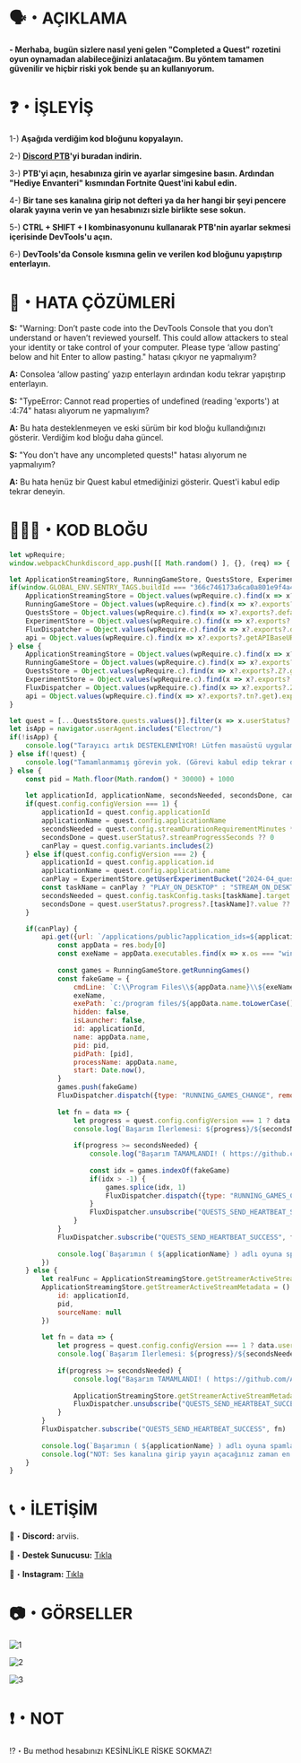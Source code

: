 # 🗣️・AÇIKLAMA
**- Merhaba, bugün sizlere nasıl yeni gelen "Completed a Quest" rozetini oyun oynamadan alabileceğinizi anlatacağım. Bu yöntem tamamen güvenilir ve hiçbir riski yok bende şu an kullanıyorum.**
# 
#

# ❓・İŞLEYİŞ
1-) **Aşağıda verdiğim kod bloğunu kopyalayın.**

2-) **[Discord PTB](https://discord.com/api/downloads/distributions/app/installers/latest?channel=ptb&platform=win&arch=x64)'yi buradan indirin.**

3-) **PTB'yi açın, hesabınıza girin ve ayarlar simgesine basın. Ardından "Hediye Envanteri" kısmından Fortnite Quest'ini kabul edin.**

4-) **Bir tane ses kanalına girip not defteri ya da her hangi bir şeyi pencere olarak yayına verin ve yan hesabınızı sizle birlikte sese sokun.**

5-) **CTRL + SHIFT + I kombinasyonunu kullanarak PTB'nin ayarlar sekmesi içerisinde DevTools'u açın.**

6-) **DevTools'da Console kısmına gelin ve verilen kod bloğunu yapıştırıp enterlayın.**
# 
#

# 🧠・HATA ÇÖZÜMLERİ
**S:** "Warning: Don’t paste code into the DevTools Console that you don’t understand or haven’t reviewed yourself. This could allow attackers to steal your identity or take control of your computer. Please type ‘allow pasting’ below and hit Enter to allow pasting." hatası çıkıyor ne yapmalıyım?

**A:** Consolea ‘allow pasting’ yazıp enterlayın ardından kodu tekrar yapıştırıp enterlayın.


**S:** "TypeError: Cannot read properties of undefined (reading 'exports')
at <anonymous>:4:74" hatası alıyorum ne yapmalıyım?

**A:** Bu hata desteklenmeyen ve eski sürüm bir kod bloğu kullandığınızı gösterir. Verdiğim kod bloğu daha güncel.


**S:** "You don't have any uncompleted quests!" hatası alıyorum ne yapmalıyım?

**A:** Bu hata henüz bir Quest kabul etmediğinizi gösterir. Quest'i kabul edip tekrar deneyin.
#
#

# 🧑🏻‍💻・KOD BLOĞU
```js
let wpRequire;
window.webpackChunkdiscord_app.push([[ Math.random() ], {}, (req) => { wpRequire = req; }]);

let ApplicationStreamingStore, RunningGameStore, QuestsStore, ExperimentStore, FluxDispatcher, api
if(window.GLOBAL_ENV.SENTRY_TAGS.buildId === "366c746173a6ca0a801e9f4a4d7b6745e6de45d4") {
    ApplicationStreamingStore = Object.values(wpRequire.c).find(x => x?.exports?.default?.getStreamerActiveStreamMetadata).exports.default;
    RunningGameStore = Object.values(wpRequire.c).find(x => x?.exports?.default?.getRunningGames).exports.default;
    QuestsStore = Object.values(wpRequire.c).find(x => x?.exports?.default?.getQuest).exports.default;
    ExperimentStore = Object.values(wpRequire.c).find(x => x?.exports?.default?.getGuildExperiments).exports.default;
    FluxDispatcher = Object.values(wpRequire.c).find(x => x?.exports?.default?.flushWaitQueue).exports.default;
    api = Object.values(wpRequire.c).find(x => x?.exports?.getAPIBaseURL).exports.HTTP;
} else {
    ApplicationStreamingStore = Object.values(wpRequire.c).find(x => x?.exports?.Z?.getStreamerActiveStreamMetadata).exports.Z;
    RunningGameStore = Object.values(wpRequire.c).find(x => x?.exports?.ZP?.getRunningGames).exports.ZP;
    QuestsStore = Object.values(wpRequire.c).find(x => x?.exports?.Z?.getQuest).exports.Z;
    ExperimentStore = Object.values(wpRequire.c).find(x => x?.exports?.Z?.getGuildExperiments).exports.Z;
    FluxDispatcher = Object.values(wpRequire.c).find(x => x?.exports?.Z?.flushWaitQueue).exports.Z;
    api = Object.values(wpRequire.c).find(x => x?.exports?.tn?.get).exports.tn;
}

let quest = [...QuestsStore.quests.values()].filter(x => x.userStatus?.enrolledAt && !x.userStatus?.completedAt && new Date(x.config.expiresAt).getTime() > Date.now())[1]
let isApp = navigator.userAgent.includes("Electron/")
if(!isApp) {
    console.log("Tarayıcı artık DESTEKLENMİYOR! Lütfen masaüstü uygulamasını kullan. ( https://github.com/ArviiSoft/Completed-a-Quest-Rozeti )")
} else if(!quest) {
    console.log("Tamamlanmamış görevin yok. (Görevi kabul edip tekrar dene)")
} else {
    const pid = Math.floor(Math.random() * 30000) + 1000
    
    let applicationId, applicationName, secondsNeeded, secondsDone, canPlay
    if(quest.config.configVersion === 1) {
        applicationId = quest.config.applicationId
        applicationName = quest.config.applicationName
        secondsNeeded = quest.config.streamDurationRequirementMinutes * 60
        secondsDone = quest.userStatus?.streamProgressSeconds ?? 0
        canPlay = quest.config.variants.includes(2)
    } else if(quest.config.configVersion === 2) {
        applicationId = quest.config.application.id
        applicationName = quest.config.application.name
        canPlay = ExperimentStore.getUserExperimentBucket("2024-04_quest_playtime_task") > 0 && quest.config.taskConfig.tasks["PLAY_ON_DESKTOP"]
        const taskName = canPlay ? "PLAY_ON_DESKTOP" : "STREAM_ON_DESKTOP"
        secondsNeeded = quest.config.taskConfig.tasks[taskName].target
        secondsDone = quest.userStatus?.progress?.[taskName]?.value ?? 0
    }

    if(canPlay) {
        api.get({url: `/applications/public?application_ids=${applicationId}`}).then(res => {
            const appData = res.body[0]
            const exeName = appData.executables.find(x => x.os === "win32").name.replace(">","")
            
            const games = RunningGameStore.getRunningGames()
            const fakeGame = {
                cmdLine: `C:\\Program Files\\${appData.name}\\${exeName}`,
                exeName,
                exePath: `c:/program files/${appData.name.toLowerCase()}/${exeName}`,
                hidden: false,
                isLauncher: false,
                id: applicationId,
                name: appData.name,
                pid: pid,
                pidPath: [pid],
                processName: appData.name,
                start: Date.now(),
            }
            games.push(fakeGame)
            FluxDispatcher.dispatch({type: "RUNNING_GAMES_CHANGE", removed: [], added: [fakeGame], games: games})
            
            let fn = data => {
                let progress = quest.config.configVersion === 1 ? data.userStatus.streamProgressSeconds : Math.floor(data.userStatus.progress.PLAY_ON_DESKTOP.value)
                console.log(`Başarım İlerlemesi: ${progress}/${secondsNeeded}`)
                
                if(progress >= secondsNeeded) {
                    console.log("Başarım TAMAMLANDI! ( https://github.com/ArviiSoft/Completed-a-Quest-Rozeti )")
                    
                    const idx = games.indexOf(fakeGame)
                    if(idx > -1) {
                        games.splice(idx, 1)
                        FluxDispatcher.dispatch({type: "RUNNING_GAMES_CHANGE", removed: [fakeGame], added: [], games: []})
                    }
                    FluxDispatcher.unsubscribe("QUESTS_SEND_HEARTBEAT_SUCCESS", fn)
                }
            }
            FluxDispatcher.subscribe("QUESTS_SEND_HEARTBEAT_SUCCESS", fn)
            
            console.log(`Başarımın ( ${applicationName} ) adlı oyuna spamlanmaya başlandı. Lütfen ( ${Math.ceil((secondsNeeded - secondsDone) / 60)} ) dakika daha bekle.`)
        })
    } else {
        let realFunc = ApplicationStreamingStore.getStreamerActiveStreamMetadata
        ApplicationStreamingStore.getStreamerActiveStreamMetadata = () => ({
            id: applicationId,
            pid,
            sourceName: null
        })
        
        let fn = data => {
            let progress = quest.config.configVersion === 1 ? data.userStatus.streamProgressSeconds : Math.floor(data.userStatus.progress.STREAM_ON_DESKTOP.value)
            console.log(`Başarım İlerlemesi: ${progress}/${secondsNeeded}`)
            
            if(progress >= secondsNeeded) {
                console.log("Başarım TAMAMLANDI! ( https://github.com/ArviiSoft/Completed-a-Quest-Rozeti )")
                
                ApplicationStreamingStore.getStreamerActiveStreamMetadata = realFunc
                FluxDispatcher.unsubscribe("QUESTS_SEND_HEARTBEAT_SUCCESS", fn)
            }
        }
        FluxDispatcher.subscribe("QUESTS_SEND_HEARTBEAT_SUCCESS", fn)
        
        console.log(`Başarımın ( ${applicationName} ) adlı oyuna spamlanmaya başlandı. Lütfen ( ${Math.ceil((secondsNeeded - secondsDone) / 60)} ) dakika daha ses kanalında YAYIN YAP!`)
        console.log("NOT: Ses kanalına girip yayın açacağınız zaman en az farklı 1 hesap seste sizinle olsun. (Yan hesabınız da olabilir) ( https://github.com/ArviiSoft/Completed-a-Quest-Rozeti )")
    }
}
```
#
#

# 📞・İLETİŞİM
💙・**Discord:** arviis.

🔗・**Destek Sunucusu:** [Tıkla](https://discord.gg/3AfAFE5qYg)

💜・**Instagram:** [Tıkla](https://www.instagram.com/al.kann0/)
#
#

# 📷・GÖRSELLER
![1](https://github.com/user-attachments/assets/3722640d-d881-466d-9088-bca2e5c0c11d)

![2](https://github.com/user-attachments/assets/97a1e27a-f993-4aa5-b37b-4624ffdd8fe4)

![3](https://github.com/user-attachments/assets/9841da2f-f1a6-4e81-b063-95adfc4ac088)

# ❗・NOT
⁉️・Bu method hesabınızı KESİNLİKLE RİSKE SOKMAZ!
